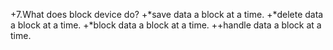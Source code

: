 +7.What does block device do?
+*save data a block at a time.
+*delete data a block at a time.
+*block data a block at a time.
++handle data a block at a time.
